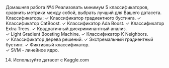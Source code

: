 Домашняя работа №4
Реализовать минимум 5 классификаторов, сравнить метрики между собой, выбрать лучший для Вашего датасета.
Классификаторы:
✓ Классификатор градиентного бустинга. 
✓ Классификатор CatBoost. 
✓ Классификатор Ada Boost. 
✓ Классификатор Extra Trees. 
✓ Квадратичный дискриминантный анализ. 	
✓ Light Gradient Boosting Machine. 
✓ Классификатор K Neighbors.  
✓ Классификатор дерева решений. 
✓ Экстремальный градиентный бустинг.
✓ Фиктивный классификатор.  
✓ SVM - линейное ядро.

14.	Используйте датасет с Kaggle.com
